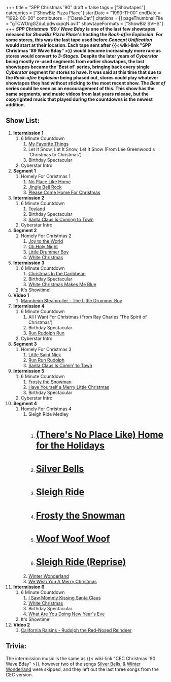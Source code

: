 +++
title = "SPP Christmas '90"
draft = false
tags = ["Showtapes"]
categories = ["ShowBiz Pizza Place"]
startDate = "1990-11-00"
endDate = "1992-00-00"
contributors = ["DerekCat"]
citations = []
pageThumbnailFile = "gTCWOrgGZduLpdwxxpqN.avif"
showtapeFormats = ["ShowBiz SVHS"]
+++
***SPP Christmas '90 / Wave Bday* is one of the last few showtapes released for *ShowBiz Pizza Place's* hosting the *Rock-afire Explosion*.
For some stores, this was the last tape used before *Concept Unification* would start at their location. Each tape sent after {{< wiki-link "SPP Christmas '89 Wave Bday" >}} would become increasingly more rare as stores would convert to *3-Stages.*
Despite the later years of *Cyberstar* being mostly re-used segments from earlier showtapes, the last showtapes became the 'Best of' series, bringing back every single *Cyberstar* segment for stores to have. It was said at this time that due to the *Rock-afire Explosion* being phased out, stores could play whatever showtapes they had without sticking to the most recent show. The *Best of* series could be seen as an encouragement of this.
This show has the same segments, and music videos from last years release, but the copyrighted music that played during the countdowns is the newest addition.**

## Show List:

1.  **Intermission 1**
    1.  6 Minute Countdown
        1.  [My Favorite Things](https://en.wikipedia.org/wiki/Merry_Christmas_(The_Supremes_album))
        2.  Let It Snow, Let It Snow, Let It Snow (From Lee Greenwood's 'Christmas to Christmas')
        3.  Birthday Spectacular
    2.  Cyberstar Intro
2.  **Segment 1**
    1.  Homely For Christmas 1
        1.  [No Place Like Home](https://en.wikipedia.org/wiki/That_Christmas_Feeling)
        2.  [Jingle Bell Rock](https://en.wikipedia.org/wiki/Jingle_Bell_Rock)
        3.  [Please Come Home For Christmas](https://en.wikipedia.org/wiki/Please_Come_Home_for_Christmas)
3.  **Intermission 2**
    1.  6 Minute Countdown
        1.  [Toyland](https://en.wikipedia.org/wiki/Christmas_Eve_with_Johnny_Mathis)
        2.  Birthday Spectacular
        3.  [Santa Claus Is Coming to Town](https://en.wikipedia.org/wiki/A_Very_Special_Christmas_(album))
    2.  Cyberstar Intro
4.  **Segment 2**
    1.  Homely For Christmas 2
        1.  [Joy to the World](https://en.wikipedia.org/wiki/Joy_to_the_World)
        2.  [Oh Holy Night](https://en.wikipedia.org/wiki/O_Holy_Night)
        3.  [Little Drummer Boy](https://en.wikipedia.org/wiki/The_Little_Drummer_Boy)
        4.  [White Christmas](https://en.wikipedia.org/wiki/White_Christmas_(song))
5.  **Intermission 3**
    1.  6 Minute Countdown
        1.  [Christmas In the Caribbean](https://en.wikipedia.org/wiki/Boats,_Beaches,_Bars_%26_Ballads)
        2.  Birthday Spectacular
        3.  [White Christmas Makes Me Blue](https://en.wikipedia.org/wiki/An_Old_Time_Christmas)
    2.  It's Showtime!
6.  **Video 1**
    1.  [Mannheim Steamroller - The Little Drummer Boy](https://en.wikipedia.org/wiki/A_Fresh_Aire_Christmas)
7.  **Intermission 4**
    1.  6 Minute Countdown
        1.  All I Want For Christmas (From Ray Charles 'The Spirit of Christmas')
        2.  Birthday Spectacular
        3.  [Run Rudolph Run](https://en.wikipedia.org/wiki/Run_Rudolph_Run)
    2.  Cyberstar Intro
8.  **Segment 3**
    1.  Homely For Christmas 3
        1.  [Little Saint Nick](https://en.wikipedia.org/wiki/Little_Saint_Nick)
        2.  [Run Run Rudolph](https://en.wikipedia.org/wiki/Run_Rudolph_Run)
        3.  [Santa Claus Is Comin' to Town](https://en.wikipedia.org/wiki/Santa_Claus_Is_Comin%27_to_Town)
9.  **Intermission 5**
    1.  6 Minute Countdown
        1.  [Frosty the Snowman](https://en.wikipedia.org/wiki/Pretty_Paper)
        2.  [Have Yourself a Merry Little Christmas](https://en.wikipedia.org/wiki/Jackson_5_Christmas_Album)
        3.  Birthday Spectacular
    2.  Cyberstar Intro
10. **Segment 4**
    1.  Homely For Christmas 4
        1.  Sleigh Ride Medley
            1.  # [(There's No Place Like) Home for the Holidays](https://en.wikipedia.org/wiki/Home_for_the_Holidays_(song))
            2.  # [Silver Bells](https://en.wikipedia.org/wiki/Silver_Bells)
            3.  # [Sleigh Ride](https://en.wikipedia.org/wiki/A_Christmas_Gift_for_You_from_Phil_Spector)
            4.  # [Frosty the Snowman](https://en.wikipedia.org/wiki/Frosty_the_Snowman)
            5.  # [Woof Woof Woof](https://en.wikipedia.org/wiki/The_Singing_Dogs)
            6.  # [Sleigh Ride (Reprise)](https://en.wikipedia.org/wiki/A_Christmas_Gift_for_You_from_Phil_Spector)
        2.  [Winter Wonderland](https://en.wikipedia.org/wiki/Winter_Wonderland)
        3.  [We Wish You A Merry Christmas](https://en.wikipedia.org/wiki/We_Wish_You_a_Merry_Christmas)
11. **Intermission 6**
    1.  6 Minute Countdown
        1.  [I Saw Mommy Kissing Santa Claus](https://en.wikipedia.org/wiki/A_Very_Special_Christmas_(album))
        2.  [White Christmas](https://en.wikipedia.org/wiki/Christmas_(Kenny_Rogers_album))
        3.  Birthday Spectacular
        4.  [What Are You Doing New Year's Eve](https://en.wikipedia.org/wiki/Ella_Wishes_You_a_Swinging_Christmas)
    2.  It's Showtime!
12. **Video 2**
    1.  [California Raisins - Rudolph the Red-Nosed Reindeer](https://en.wikipedia.org/wiki/A_Claymation_Christmas_Celebration)

## Trivia:

The intermission music is the same as {{< wiki-link "CEC Christmas '90 Wave Bday" >}}, however two of the songs [Silver Bells](https://en.wikipedia.org/wiki/Anne_Murray%27s_Christmas_Album), & [Winter Wonderland](https://en.wikipedia.org/wiki/Christmas_Album_(Herb_Alpert_album)) were skipped, and they left out the last three songs from the CEC version.
